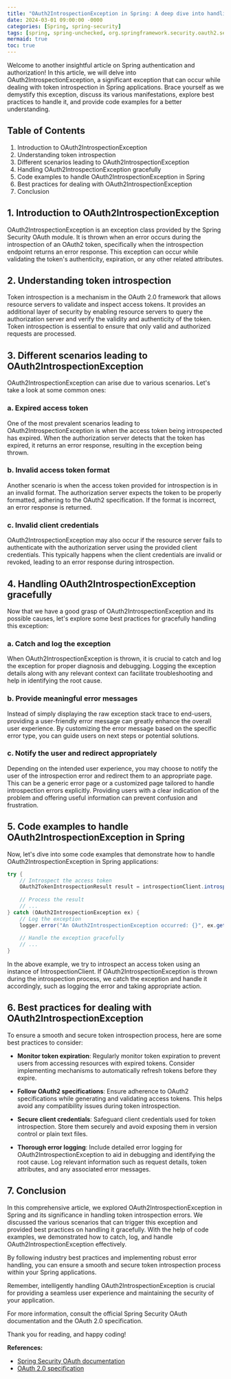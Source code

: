 ```yaml
---
title: "OAuth2IntrospectionException in Spring: A deep dive into handling token introspection errors"
date: 2024-03-01 09:00:00 -0000
categories: [Spring, spring-security]
tags: [spring, spring-unchecked, org.springframework.security.oauth2.server.resource.introspection]
mermaid: true
toc: true
---
```



Welcome to another insightful article on Spring authentication and authorization! In this article, we will delve into OAuth2IntrospectionException, a significant exception that can occur while dealing with token introspection in Spring applications. Brace yourself as we demystify this exception, discuss its various manifestations, explore best practices to handle it, and provide code examples for a better understanding.

## Table of Contents
1. Introduction to OAuth2IntrospectionException
2. Understanding token introspection
3. Different scenarios leading to OAuth2IntrospectionException
4. Handling OAuth2IntrospectionException gracefully
5. Code examples to handle OAuth2IntrospectionException in Spring
6. Best practices for dealing with OAuth2IntrospectionException
7. Conclusion

## 1. Introduction to OAuth2IntrospectionException

OAuth2IntrospectionException is an exception class provided by the Spring Security OAuth module. It is thrown when an error occurs during the introspection of an OAuth2 token, specifically when the introspection endpoint returns an error response. This exception can occur while validating the token's authenticity, expiration, or any other related attributes.

## 2. Understanding token introspection

Token introspection is a mechanism in the OAuth 2.0 framework that allows resource servers to validate and inspect access tokens. It provides an additional layer of security by enabling resource servers to query the authorization server and verify the validity and authenticity of the token. Token introspection is essential to ensure that only valid and authorized requests are processed.

## 3. Different scenarios leading to OAuth2IntrospectionException

OAuth2IntrospectionException can arise due to various scenarios. Let's take a look at some common ones:

### a. Expired access token

One of the most prevalent scenarios leading to OAuth2IntrospectionException is when the access token being introspected has expired. When the authorization server detects that the token has expired, it returns an error response, resulting in the exception being thrown.

### b. Invalid access token format

Another scenario is when the access token provided for introspection is in an invalid format. The authorization server expects the token to be properly formatted, adhering to the OAuth2 specification. If the format is incorrect, an error response is returned.

### c. Invalid client credentials

OAuth2IntrospectionException may also occur if the resource server fails to authenticate with the authorization server using the provided client credentials. This typically happens when the client credentials are invalid or revoked, leading to an error response during introspection.

## 4. Handling OAuth2IntrospectionException gracefully

Now that we have a good grasp of OAuth2IntrospectionException and its possible causes, let's explore some best practices for gracefully handling this exception:

### a. Catch and log the exception

When OAuth2IntrospectionException is thrown, it is crucial to catch and log the exception for proper diagnosis and debugging. Logging the exception details along with any relevant context can facilitate troubleshooting and help in identifying the root cause.

### b. Provide meaningful error messages

Instead of simply displaying the raw exception stack trace to end-users, providing a user-friendly error message can greatly enhance the overall user experience. By customizing the error message based on the specific error type, you can guide users on next steps or potential solutions.

### c. Notify the user and redirect appropriately

Depending on the intended user experience, you may choose to notify the user of the introspection error and redirect them to an appropriate page. This can be a generic error page or a customized page tailored to handle introspection errors explicitly. Providing users with a clear indication of the problem and offering useful information can prevent confusion and frustration.

## 5. Code examples to handle OAuth2IntrospectionException in Spring

Now, let's dive into some code examples that demonstrate how to handle OAuth2IntrospectionException in Spring applications:

```java
try {
    // Introspect the access token
    OAuth2TokenIntrospectionResult result = introspectionClient.introspect(accessToken);
    
    // Process the result
    // ...
} catch (OAuth2IntrospectionException ex) {
    // Log the exception
    logger.error("An OAuth2IntrospectionException occurred: {}", ex.getMessage());
    
    // Handle the exception gracefully
    // ...
}
```

In the above example, we try to introspect an access token using an instance of IntrospectionClient. If OAuth2IntrospectionException is thrown during the introspection process, we catch the exception and handle it accordingly, such as logging the error and taking appropriate action.

## 6. Best practices for dealing with OAuth2IntrospectionException

To ensure a smooth and secure token introspection process, here are some best practices to consider:

- **Monitor token expiration**: Regularly monitor token expiration to prevent users from accessing resources with expired tokens. Consider implementing mechanisms to automatically refresh tokens before they expire.

- **Follow OAuth2 specifications**: Ensure adherence to OAuth2 specifications while generating and validating access tokens. This helps avoid any compatibility issues during token introspection.

- **Secure client credentials**: Safeguard client credentials used for token introspection. Store them securely and avoid exposing them in version control or plain text files.

- **Thorough error logging**: Include detailed error logging for OAuth2IntrospectionException to aid in debugging and identifying the root cause. Log relevant information such as request details, token attributes, and any associated error messages.

## 7. Conclusion

In this comprehensive article, we explored OAuth2IntrospectionException in Spring and its significance in handling token introspection errors. We discussed the various scenarios that can trigger this exception and provided best practices on handling it gracefully. With the help of code examples, we demonstrated how to catch, log, and handle OAuth2IntrospectionException effectively.

By following industry best practices and implementing robust error handling, you can ensure a smooth and secure token introspection process within your Spring applications.

Remember, intelligently handling OAuth2IntrospectionException is crucial for providing a seamless user experience and maintaining the security of your application.

For more information, consult the official Spring Security OAuth documentation and the OAuth 2.0 specification.

Thank you for reading, and happy coding!

**References:**
- [Spring Security OAuth documentation](https://docs.spring.io/spring-security-oauth2-boot/docs/current/reference/html5/)
- [OAuth 2.0 specification](https://oauth.net/2/)